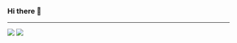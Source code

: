### Hi there 👋
***
<t>
<img src="https://img.shields.io/badge/42Seoul-000000?style=flat&logo=42&logoColor=FFFFFF"/>
</t>
<a href="https://hits.seeyoufarm.com"><img src="https://hits.seeyoufarm.com/api/count/incr/badge.svg?url=https%3A%2F%2Fgithub.com%2Fduckgii&count_bg=%2379C83D&title_bg=%23555555&icon=&icon_color=%23E7E7E7&title=visit&edge_flat=false"/></a>        

             


<!--
**duckgii/duckgii** is a ✨ _special_ ✨ repository because its `README.md` (this file) appears on your GitHub profile.

Here are some ideas to get you started:

- 🔭 I’m currently working on ...
- 🌱 I’m currently learning ...
- 👯 I’m looking to collaborate on ...
- 🤔 I’m looking for help with ...
- 💬 Ask me about ...
- 📫 How to reach me: ...
- 😄 Pronouns: ...
- ⚡ Fun fact: ...
-->


